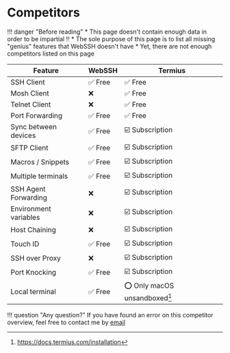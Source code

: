# Competitors

!!! danger "Before reading"
    * This page doesn't contain enough data in order to be impartial :bangbang:
    * The sole purpose of this page is to list all missing "genius" features that WebSSH doesn't have
    * Yet, there are not enough competitors listed on this page

| Feature | WebSSH | Termius |
| --- | --- | --- |
| SSH Client | :white_check_mark: Free | :white_check_mark: Free |
| Mosh Client | :x: | :white_check_mark: Free |
| Telnet Client | :x: | :white_check_mark: Free |
| Port Forwarding | :white_check_mark: Free | :white_check_mark: Free |
| Sync between devices | :white_check_mark: Free | :ballot_box_with_check: Subscription |
| SFTP Client | :white_check_mark: Free | :ballot_box_with_check: Subscription |
| Macros / Snippets | :white_check_mark: Free | :ballot_box_with_check: Subscription |
| Multiple terminals | :white_check_mark: Free | :ballot_box_with_check: Subscription |
| SSH Agent Forwarding | :x: | :ballot_box_with_check: Subscription |
| Environment variables | :x: | :ballot_box_with_check: Subscription |
| Host Chaining | :x: | :ballot_box_with_check: Subscription |
| Touch ID | :white_check_mark: Free | :ballot_box_with_check: Subscription |
| SSH over Proxy | :x: | :ballot_box_with_check: Subscription |
| Port Knocking | :white_check_mark: Free | :ballot_box_with_check: Subscription |
| Local terminal | :white_check_mark: Free | :o: Only macOS unsandboxed[^1] |

!!! question "Any question?"
    If you have found an error on this competitor overview, feel free to contact me by [email](mailto:team@webssh.net)

[^1]: https://docs.termius.com/installation
